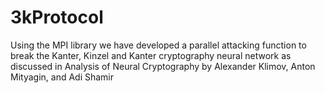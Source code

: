 

# 3kProtocol

Using the MPI library we have developed a parallel attacking function to break the Kanter, Kinzel and Kanter cryptography neural network as discussed in Analysis of Neural Cryptography by Alexander Klimov, Anton Mityagin, and Adi Shamir



